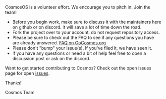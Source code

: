 CosmosOS is a volunteer effort. We encourage you to pitch in. Join the team!

- Before you begin work, make sure to discuss it with the maintainers here on github or on discord. It will save a lot of time down the road.
- Fork the project over to your account, do not request repository access.
- Please be sure to check out the FAQ to see if any questions you have are already answered. [FAQ on GoCosmos.org](https://www.gocosmos.org/faq/)
- Please don't "bump" your issue(s). If you've filed it, we have seen it.
- If you have any questions or need a bit of help feel free to open a discussion post or ask on the discord. 

Want to get started contributing to Cosmos? 
Check out the open issues page for open [issues](https://github.com/CosmosOS/Cosmos/labels/Up%20for%20Grabs). 

Thanks!

Cosmos Team
